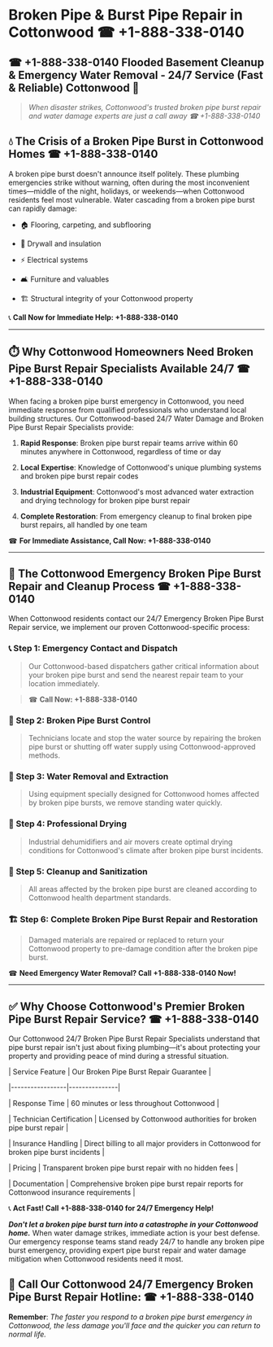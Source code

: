 # Broken Pipe & Burst Pipe Repair in Cottonwood ☎ +1-888-338-0140  
## ☎ +1-888-338-0140 Flooded Basement Cleanup & Emergency Water Removal - 24/7 Service (Fast & Reliable) Cottonwood 🚨  

> *When disaster strikes, Cottonwood's trusted broken pipe burst repair and water damage experts are just a call away ☎ +1-888-338-0140*  

## 💧 The Crisis of a Broken Pipe Burst in Cottonwood Homes ☎ +1-888-338-0140  

A broken pipe burst doesn't announce itself politely. These plumbing emergencies strike without warning, often during the most inconvenient times—middle of the night, holidays, or weekends—when Cottonwood residents feel most vulnerable. Water cascading from a broken pipe burst can rapidly damage:  

* 🏠 Flooring, carpeting, and subflooring  
* 🧱 Drywall and insulation  
* ⚡ Electrical systems  
* 🛋️ Furniture and valuables  
* 🏗️ Structural integrity of your Cottonwood property  

📞 **Call Now for Immediate Help: +1-888-338-0140**  

---  

## ⏱️ Why Cottonwood Homeowners Need Broken Pipe Burst Repair Specialists Available 24/7 ☎ +1-888-338-0140  

When facing a broken pipe burst emergency in Cottonwood, you need immediate response from qualified professionals who understand local building structures. Our Cottonwood-based 24/7 Water Damage and Broken Pipe Burst Repair Specialists provide:  

1. **Rapid Response**: Broken pipe burst repair teams arrive within 60 minutes anywhere in Cottonwood, regardless of time or day  
2. **Local Expertise**: Knowledge of Cottonwood's unique plumbing systems and broken pipe burst repair codes  
3. **Industrial Equipment**: Cottonwood's most advanced water extraction and drying technology for broken pipe burst repair  
4. **Complete Restoration**: From emergency cleanup to final broken pipe burst repairs, all handled by one team  

☎ **For Immediate Assistance, Call Now: +1-888-338-0140**  

---  

## 🔧 The Cottonwood Emergency Broken Pipe Burst Repair and Cleanup Process ☎ +1-888-338-0140  

When Cottonwood residents contact our 24/7 Emergency Broken Pipe Burst Repair service, we implement our proven Cottonwood-specific process:  

### 📞 Step 1: Emergency Contact and Dispatch  
> Our Cottonwood-based dispatchers gather critical information about your broken pipe burst and send the nearest repair team to your location immediately.  
> ☎ **Call Now: +1-888-338-0140**  

### 🚿 Step 2: Broken Pipe Burst Control  
> Technicians locate and stop the water source by repairing the broken pipe burst or shutting off water supply using Cottonwood-approved methods.  

### 🌊 Step 3: Water Removal and Extraction  
> Using equipment specially designed for Cottonwood homes affected by broken pipe bursts, we remove standing water quickly.  

### 💨 Step 4: Professional Drying  
> Industrial dehumidifiers and air movers create optimal drying conditions for Cottonwood's climate after broken pipe burst incidents.  

### 🧼 Step 5: Cleanup and Sanitization  
> All areas affected by the broken pipe burst are cleaned according to Cottonwood health department standards.  

### 🏗️ Step 6: Complete Broken Pipe Burst Repair and Restoration  
> Damaged materials are repaired or replaced to return your Cottonwood property to pre-damage condition after the broken pipe burst.  

☎ **Need Emergency Water Removal? Call +1-888-338-0140 Now!**  

---  

## ✅ Why Choose Cottonwood's Premier Broken Pipe Burst Repair Service? ☎ +1-888-338-0140  

Our Cottonwood 24/7 Broken Pipe Burst Repair Specialists understand that pipe burst repair isn't just about fixing plumbing—it's about protecting your property and providing peace of mind during a stressful situation.  

| Service Feature | Our Broken Pipe Burst Repair Guarantee |  
|-----------------|---------------|  
| Response Time | 60 minutes or less throughout Cottonwood |  
| Technician Certification | Licensed by Cottonwood authorities for broken pipe burst repair |  
| Insurance Handling | Direct billing to all major providers in Cottonwood for broken pipe burst incidents |  
| Pricing | Transparent broken pipe burst repair with no hidden fees |  
| Documentation | Comprehensive broken pipe burst repair reports for Cottonwood insurance requirements |  

📞 **Act Fast! Call +1-888-338-0140 for 24/7 Emergency Help!**  

***Don't let a broken pipe burst turn into a catastrophe in your Cottonwood home.*** When water damage strikes, immediate action is your best defense. Our emergency response teams stand ready 24/7 to handle any broken pipe burst emergency, providing expert pipe burst repair and water damage mitigation when Cottonwood residents need it most.  

## 📱 Call Our Cottonwood 24/7 Emergency Broken Pipe Burst Repair Hotline: ☎ +1-888-338-0140  

**Remember**: *The faster you respond to a broken pipe burst emergency in Cottonwood, the less damage you'll face and the quicker you can return to normal life.*